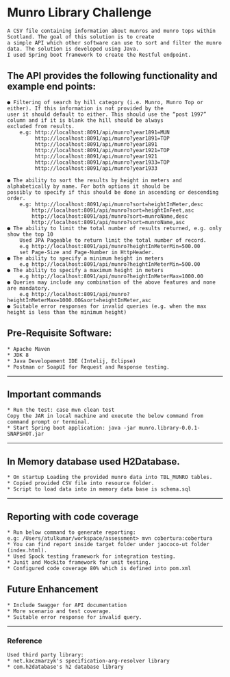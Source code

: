 # Munro Library Challenge

    A CSV file containing information about munros and munro tops within Scotland. The goal of this solution is to create 
    a simple API which other software can use to sort and filter the munro data. The solution is developed using Java. 
    I used Spring boot framework to create the Restful endpoint.

## The API provides the following functionality and example end points:
    
    ● Filtering of search by hill category (i.e. Munro, Munro Top or either). If this information is not provided by the 
    user it should default to either. This should use the “post 1997” column and if it is blank the hill should be always 
    excluded from results.
        e.g: http://localhost:8091/api/munro?year1891=MUN
             http://localhost:8091/api/munro?year1891=TOP
             http://localhost:8091/api/munro?year1891
             http://localhost:8091/api/munro?year1921=TOP
             http://localhost:8091/api/munro?year1921
             http://localhost:8091/api/munro?year1933=TOP
             http://localhost:8091/api/munro?year1933 
        
    ● The ability to sort the results by height in meters and alphabetically by name. For both options it should be 
    possibly to specify if this should be done in ascending or descending order.
        e.g: http://localhost:8091/api/munro?sort=heightInMeter,desc
            http://localhost:8091/api/munro?sort=heightInFeet,asc
            http://localhost:8091/api/munro?sort=munroName,desc
            http://localhost:8091/api/munro?sort=munroName,asc
    ● The ability to limit the total number of results returned, e.g. only show the top 10
        Used JPA Pageable to return limit the total number of record.
        e.g http://localhost:8091/api/munro?heightInMeterMin=500.00
        set Page-Size and Page-Number in HttpHeader.
    ● The ability to specify a minimum height in meters
        e.g http://localhost:8091/api/munro?heightInMeterMin=500.00
    ● The ability to specify a maximum height in meters
        e.g http://localhost:8091/api/munro?heightInMeterMax=1000.00
    ● Queries may include any combination of the above features and none are mandatory.
        e.g http://localhost:8091/api/munro?heightInMeterMax=1000.00&sort=heightInMeter,asc
    ● Suitable error responses for invalid queries (e.g. when the max height is less than the minimum height)

## Pre-Requisite Software:
    * Apache Maven
    * JDK 8
    * Java Developement IDE (Intelij, Eclipse)
    * Postman or SoapUI for Request and Response testing.
---

## Important commands
    * Run the test: case mvn clean test
    Copy the JAR in local machine and execute the below command from command prompt or terminal.
    * Start Spring boot application: java -jar munro.library-0.0.1-SNAPSHOT.jar
---

## In Memory database used H2Database.
    * On startup Loading the provided munro data into TBL_MUNRO tables. 
    * Copied provided CSV file into resource folder.
    * Script to load data into in memory data base is schema.sql
---

## Reporting with code coverage
    * Run below command to generate reporting:
    e.g: /Users/atulkumar/workspace/assessment> mvn cobertura:cobertura
    * You can find report inside target folder under jaococo-ut folder (index.html).
    * Used Spock testing framework for integration testing.
    * Junit and Mockito framework for unit testing.
    * Configured code coverage 80% which is defined into pom.xml

## Future Enhancement
    * Include Swagger for API documentation
    * More scenario and test coverage.
    * Suitable error response for invalid query.
---

### Reference
    Used third party library:
    * net.kaczmarzyk's specification-arg-resolver library
    * com.h2database's h2 database library



